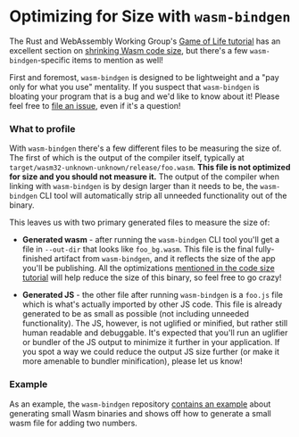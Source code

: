 # Optimizing for Size with `wasm-bindgen`

The Rust and WebAssembly Working Group's [Game of Life tutorial][gol] has an
excellent section on [shrinking Wasm code size][size], but there's a few
`wasm-bindgen`-specific items to mention as well!

First and foremost, `wasm-bindgen` is designed to be lightweight and a "pay only
for what you use" mentality. If you suspect that `wasm-bindgen` is bloating your
program that is a bug and we'd like to know about it! Please feel free to [file
an issue][issue], even if it's a question!

### What to profile

With `wasm-bindgen` there's a few different files to be measuring the size of.
The first of which is the output of the compiler itself, typically at
`target/wasm32-unknown-unknown/release/foo.wasm`. **This file is not optimized
for size and you should not measure it.** The output of the compiler when
linking with `wasm-bindgen` is by design larger than it needs to be, the
`wasm-bindgen` CLI tool will automatically strip all unneeded functionality out
of the binary.

This leaves us with two primary generated files to measure the size of:

* **Generated wasm** - after running the `wasm-bindgen` CLI tool you'll get a
  file in `--out-dir` that looks like `foo_bg.wasm`. This file is the final
  fully-finished artifact from `wasm-bindgen`, and it reflects the size of the
  app you'll be publishing. All the optimizations [mentioned in the code size
  tutorial][size] will help reduce the size of this binary, so feel free to go
  crazy!

* **Generated JS** - the other file after running `wasm-bindgen` is a `foo.js`
  file which is what's actually imported by other JS code. This file is already
  generated to be as small as possible (not including unneeded functionality).
  The JS, however, is not uglified or minified, but rather still human readable
  and debuggable. It's expected that you'll run an uglifier or bundler of the JS
  output to minimize it further in your application. If you spot a way we could
  reduce the output JS size further (or make it more amenable to bundler
  minification), please let us know!

### Example

As an example, the `wasm-bindgen` repository [contains an example][example]
about generating small Wasm binaries and shows off how to generate a small wasm
file for adding two numbers.

[gol]: https://rustwasm.github.io/book/game-of-life/introduction.html
[size]: https://rustwasm.github.io/book/game-of-life/code-size.html
[issue]: https://github.com/rustwasm/wasm-bindgen/issues/new
[example]: https://rustwasm.github.io/docs/wasm-bindgen/examples/add.html
